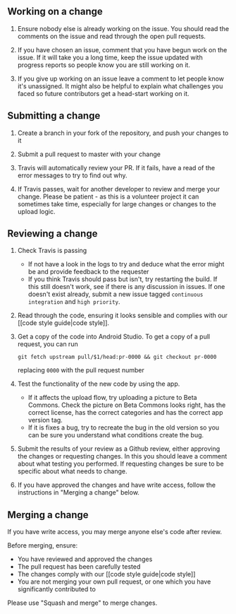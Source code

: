## Working on a change

1. Ensure nobody else is already working on the issue. You should read the comments on the issue and read through the open pull requests.

2. If you have chosen an issue, comment that you have begun work on the issue. If it will take you a long time, keep the issue updated with progress reports so people know you are still working on it.

3. If you give up working on an issue leave a comment to let people know it's unassigned. It might also be helpful to explain what challenges you faced so future contributors get a head-start working on it.

## Submitting a change

1. Create a branch in your fork of the repository, and push your changes to it

2. Submit a pull request to master with your change

3. Travis will automatically review your PR. If it fails, have a read of the error messages to try to find out why.

4. If Travis passes, wait for another developer to review and merge your change. Please be patient - as this is a volunteer project it can sometimes take time, especially for large changes or changes to the upload logic.

## Reviewing a change

1. Check Travis is passing
    - If not have a look in the logs to try and deduce what the error might be and provide feedback to the requester
    - If you think Travis should pass but isn't, try restarting the build. If this still doesn't work, see if there is any discussion in issues. If one doesn't exist already, submit a new issue tagged `continuous integration` and `high priority`.

2. Read through the code, ensuring it looks sensible and complies with our [[code style guide|code style]].

3. Get a copy of the code into Android Studio. To get a copy of a pull request, you can run
    ```
    git fetch upstream pull/$1/head:pr-0000 && git checkout pr-0000
    ```
    replacing `0000` with the pull request number

4. Test the functionality of the new code by using the app.
    - If it affects the upload flow, try uploading a picture to Beta Commons. Check the picture on Beta Commons looks right, has the correct license, has the correct categories and has the correct app version tag.
    - If it is fixes a bug, try to recreate the bug in the old version so you can be sure you understand what conditions create the bug.

5. Submit the results of your review as a Github review, either approving the changes or requesting changes. In this you should leave a comment about what testing you performed. If requesting changes be sure to be specific about what needs to change.

6. If you have approved the changes and have write access, follow the instructions in "Merging a change" below.

## Merging a change

If you have write access, you may merge anyone else's code after review.

Before merging, ensure:
- You have reviewed and approved the changes
- The pull request has been carefully tested
- The changes comply with our [[code style guide|code style]]
- You are not merging your own pull request, or one which you have significantly contributed to

Please use "Squash and merge" to merge changes.